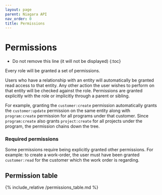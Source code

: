 ```yaml
---
layout: page
parent: Niagara API
nav_order: 0
title: Permissions
---
```


# Permissions

* Do not remove this line (it will not be displayed)
{:toc}

Every role will be granted a set of permissions.

Users who have a relationship with an entity will automatically be granted read access to that entity. Any other action
the user wishes to perform on that entity will be checked against the role. Permissions are granted explicitly with the
role or implicitly through a parent or sibling.

For example, granting the `customer:create` permission automatically grants the `customer:update` permission on the same
entity along with `program:create` permission for all programs under that customer. Since `program:create` also grants
`project:create` for all projects under the program, the permission chains down the tree.

### Required permissions

Some permissions require being explicitly granted other permissions. For example: to create a work-order, the user
must have been granted `customer:read` for the customer which the work order is regarding.

## Permission table

{% include_relative /permissions_table.md %}
